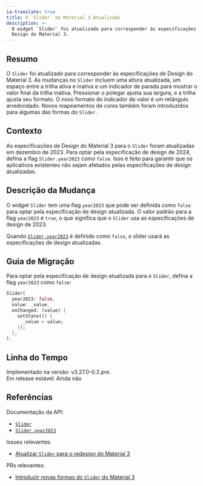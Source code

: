 ```yaml
---
ia-translate: true
title: O `Slider` do Material 3 Atualizado
description: >-
  O widget `Slider` foi atualizado para corresponder às especificações de
  Design do Material 3.
---
```


## Resumo

O `Slider` foi atualizado para corresponder às especificações de Design do
Material 3. As mudanças no `Slider` incluem uma altura atualizada, um espaço
entre a trilha ativa e inativa e um indicador de parada para mostrar o valor
final da trilha inativa. Pressionar o polegar ajusta sua largura, e a trilha
ajusta seu formato. O novo formato do indicador de valor é um retângulo
arredondado. Novos mapeamentos de cores também foram introduzidos para algumas
das formas do `Slider`.

## Contexto

As especificações de Design do Material 3 para o `Slider` foram atualizadas em
dezembro de 2023. Para optar pela especificação de design de 2024, defina a
flag `Slider.year2023` como `false`. Isso é feito para garantir que os aplicativos
existentes não sejam afetados pelas especificações de design atualizadas.

## Descrição da Mudança

O widget `Slider` tem uma flag `year2023` que pode ser definida como `false` para
optar pela especificação de design atualizada. O valor padrão para a flag
`year2023` é `true`, o que significa que o `Slider` usa as especificações de
design de 2023.

Quando [`Slider.year2023`][] é definido como `false`, o slider usará as
especificações de design atualizadas.

## Guia de Migração

Para optar pela especificação de design atualizada para o `Slider`, defina a
flag `year2023` como `false`:

```dart
Slider(
  year2023: false,
  value: _value,
  onChanged: (value) {
    setState(() {
      _value = value;
    });
  },
),
```

## Linha do Tempo

Implementado na versão: v3.27.0-0.2.pre.<br>
Em release estável: Ainda não

## Referências

Documentação da API:

* [`Slider`][]
* [`Slider.year2023`][]

Issues relevantes:

* [Atualizar `Slider` para o redesign do Material 3][]

PRs relevantes:

* [Introduzir novas formas do `Slider` do Material 3][]

[`Slider`]: {{site.api}}/flutter/material/Slider-class.html
[`Slider.year2023`]: {{site.api}}/flutter/material/Slider/year2023.html
[Atualizar `Slider` para o redesign do Material 3]: {{site.repo.flutter}}/issues/141842
[Introduzir novas formas do `Slider` do Material 3]: {{site.repo.flutter}}/pull/152237
